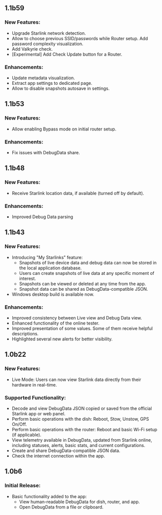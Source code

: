 
## 1.1b59

### New Features:

- Upgrade Starlink network detection.
- Allow to choose previous SSID/passwords while Router setup. Add password complexity visualization.
- Add Valkyrie check.
- [Experimental] Add Check Update button for a Router.

### Enhancements:

- Update metadata visualization.
- Extract app settings to dedicated page. 
- Allow to disable snapshots autosave in settings.

## 1.1b53

### New Features:

- Allow enabling Bypass mode on initial router setup.

### Enhancements:

- Fix issues with DebugData share. 

## 1.1b48

### New Features:

- Receive Starlink location data, if available (turned off by default).

### Enhancements:

- Improved Debug Data parsing 


## 1.1b43

### New Features:

- Introducing "My Starlinks" feature:
  - Snapshots of live device data and debug data can now be stored in the local application database.
  - Users can create snapshots of live data at any specific moment of interest.
  - Snapshots can be viewed or deleted at any time from the app.
  - Snapshot data can be shared as DebugData-compatible JSON.
- Windows desktop build is available now.

### Enhancements:

- Improved consistency between Live view and Debug Data view.
- Enhanced functionality of the online tester.
- Improved presentation of some values. Some of them receive helpful descriptions.
- Highlighted several new alerts for better visibility.

## 1.0b22

### New Features:

- Live Mode: Users can now view Starlink data directly from their hardware in real-time.

### Supported Functionality:

- Decode and view DebugData JSON copied or saved from the official Starlink app or web panel.
- Perform basic operations with the dish: Reboot, Stow, Unstow, GPS On/Off.
- Perform basic operations with the router: Reboot and basic Wi-Fi setup (if applicable).
- View telemetry available in DebugData, updated from Starlink online, including statuses, alerts, 
  basic stats, and current configurations.
- Create and share DebugData-compatible JSON data.
- Check the internet connection within the app.


## 1.0b6

### Initial Release:

- Basic functionality added to the app:
  - View human-readable DebugData for dish, router, and app.
  - Open DebugData from a file or clipboard.
